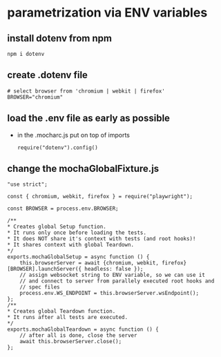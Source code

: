 # parametrization via ENV variables

## install dotenv from npm

    npm i dotenv

## create .dotenv file

    # select browser from 'chromium | webkit | firefox'
    BROWSER="chromium"

## load the .env file as early as possible

- in the .mocharc.js put on top of imports

    ```
    require("dotenv").config()
    ```

## change the mochaGlobalFixture.js

    "use strict";

    const { chromium, webkit, firefox } = require("playwright");

    const BROWSER = process.env.BROWSER;

    /**
    * Creates global Setup function.
    * It runs only once before loading the tests.
    * It does NOT share it's context with tests (and root hooks)!
    * It shares context with global Teardown.
    */
    exports.mochaGlobalSetup = async function () {
        this.browserServer = await {chromium, webkit, firefox}[BROWSER].launchServer({ headless: false });
        // assign websocket string to ENV variable, so we can use it
        // and connect to server from parallely executed root hooks and
        // spec files
        process.env.WS_ENDPOINT = this.browserServer.wsEndpoint();
    };
    /**
    * Creates global Teardown function.
    * It runs after all tests are executed.
    */
    exports.mochaGlobalTeardown = async function () {
        // after all is done, close the server
        await this.browserServer.close();
    };